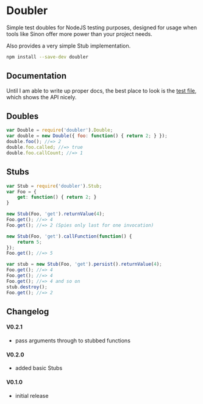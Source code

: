 # Doubler

Simple test doubles for NodeJS testing purposes, designed for usage when tools like Sinon offer more power than your project needs.

Also provides a very simple Stub implementation.

```sh
npm install --save-dev doubler
```

## Documentation

Until I am able to write up proper docs, the best place to look is the [test file](https://github.com/jackfranklin/doubler/blob/master/test/doubles.js), which shows the API nicely.

## Doubles

```js
var Double = require('doubler').Double;
var double = new Double({ foo: function() { return 2; } });
double.foo(); //=> 2
double.foo.called; //=> true
double.foo.callCount; //=> 1
```

## Stubs

```js
var Stub = require('doubler').Stub;
var Foo = {
    get: function() { return 2; }
}

new Stub(Foo, 'get').returnValue(4);
Foo.get(); //=> 4
Foo.get(); //=> 2 (Spies only last for one invocation)

new Stub(Foo, 'get').callFunction(function() {
    return 5;
});
Foo.get(); //=> 5

var stub = new Stub(Foo, 'get').persist().returnValue(4);
Foo.get(); //=> 4
Foo.get(); //=> 4
Foo.get(); //=> 4 and so on
stub.destroy();
Foo.get(); //=> 2
```


## Changelog

#### V0.2.1
- pass arguments through to stubbed functions

#### V0.2.0
- added basic Stubs

#### V0.1.0
- initial release
